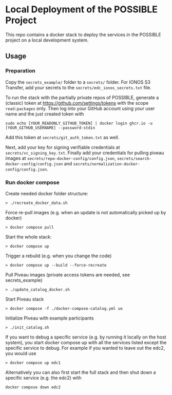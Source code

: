 # Local Deployment of the POSSIBLE Project

This repo contains a docker stack to deploy the services in the POSSIBLE project on a local development system.


## Usage

### Preparation
Copy the `secrets_example/` folder to a `secrets/` folder. 
For IONOS S3 Transfer, add your secrets to the `secrets/edc_ionos_secrets.txt` file.


To run the stack with the partially private repos of POSSIBLE, generate a (classic) token at https://github.com/settings/tokens with the scope `read:packages` only.
Then log into your GitHub account using your user name and the just created token with
```
sudo echo [YOUR_READONLY_GITHUB_TOKEN] | docker login ghcr.io -u [YOUR_GITHUB_USERNAME] --password-stdin
```
Add this token at `secrets/git_auth_token.txt` as well.

Next, add your key for signing verifiable credentials at `secrets/vc_signing_key.txt`.
Finally add your credentials for pulling piveau images at `secrets/repo-docker-config/config.json`, `secrets/search-docker-config/config.json` and `secrets/normalization-docker-config/config.json`.

### Run docker compose
Create needed docker folder structure:
```
> ./recreate_docker_data.sh
```

Force re-pull images (e.g. when an update is not automatically picked up by docker)
```
> docker compose pull
```

Start the whole stack:
```
> docker compose up
```

Trigger a rebuild (e.g. when you change the code)
```
> docker compose up --build --force-recreate
```

Pull Piveau images (private access tokens are needed, see secrets_example)
```
> ./update_catalog_docker.sh
```

Start Piveau stack
```
> docker compose -f ./docker-compose-catalog.yml uo
```

Initialize Piveau with example participants
```
> ./init_catalog.sh
```

If you want to debug a specific service (e.g. by running it locally on the host system), you start docker compose up with all the services listed except the specific service to debug.
For example if you wanted to leave out the edc2, you would use 
```
> docker compose up edc1
```

Alternatively you can also first start the full stack and then shut down a specific service (e.g. the edc2) with

    docker compose down edc2
